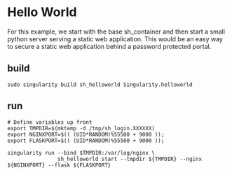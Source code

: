 # Hello World
For this example, we start with the base sh_container and then start a small
python server serving a static web application. This would be an easy way to secure
a static web application behind a password protected portal.

## build

```
sudo singularity build sh_helloworld Singularity.helloworld
```

## run
```
# Define variables up front
export TMPDIR=$(mktemp -d /tmp/sh_login.XXXXXX)
export NGINXPORT=$(( (UID*RANDOM)%55500 + 9000 ));
export FLASKPORT=$(( (UID*RANDOM)%55500 + 9000 ));

singularity run --bind $TMPDIR:/var/log/nginx \
                sh_helloworld start --tmpdir ${TMPDIR} --nginx ${NGINXPORT} --flask ${FLASKPORT}
```

